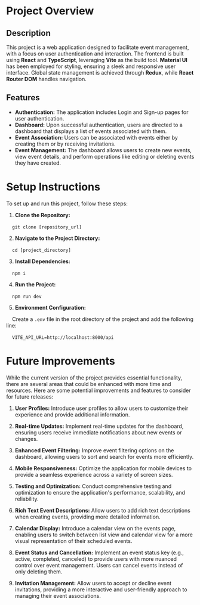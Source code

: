 # Project Overview

## Description
This project is a web application designed to facilitate event management, with a focus on user authentication and interaction. The frontend is built using **React** and **TypeScript**, leveraging **Vite** as the build tool. **Material UI** has been employed for styling, ensuring a sleek and responsive user interface. Global state management is achieved through **Redux**, while **React Router DOM** handles navigation.

## Features
- **Authentication:** The application includes Login and Sign-up pages for user authentication.
- **Dashboard:** Upon successful authentication, users are directed to a dashboard that displays a list of events associated with them.
- **Event Association:** Users can be associated with events either by creating them or by receiving invitations.
- **Event Management:** The dashboard allows users to create new events, view event details, and perform operations like editing or deleting events they have created.

# Setup Instructions

To set up and run this project, follow these steps:

1. **Clone the Repository:**

    `git clone [repository_url]`

2. **Navigate to the Project Directory:**

    `cd [project_directory]`

3. **Install Dependencies:**

    `npm i`

4. **Run the Project:**

    `npm run dev`


5. **Environment Configuration:**

    Create a `.env` file in the root directory of the project and add the following line:

    `VITE_API_URL=http://localhost:8000/api`

# Future Improvements

While the current version of the project provides essential functionality, there are several areas that could be enhanced with more time and resources. Here are some potential improvements and features to consider for future releases:

1. **User Profiles:**
   Introduce user profiles to allow users to customize their experience and provide additional information.

2. **Real-time Updates:**
   Implement real-time updates for the dashboard, ensuring users receive immediate notifications about new events or changes.

3. **Enhanced Event Filtering:**
   Improve event filtering options on the dashboard, allowing users to sort and search for events more efficiently.

4. **Mobile Responsiveness:**
   Optimize the application for mobile devices to provide a seamless experience across a variety of screen sizes.

5. **Testing and Optimization:**
   Conduct comprehensive testing and optimization to ensure the application's performance, scalability, and reliability.

6. **Rich Text Event Descriptions:**
   Allow users to add rich text descriptions when creating events, providing more detailed information.

7. **Calendar Display:**
   Introduce a calendar view on the events page, enabling users to switch between list view and calendar view for a more visual representation of their scheduled events.

8. **Event Status and Cancellation:**
   Implement an event status key (e.g., active, completed, canceled) to provide users with more nuanced control over event management. Users can cancel events instead of only deleting them.

9. **Invitation Management:**
   Allow users to accept or decline event invitations, providing a more interactive and user-friendly approach to managing their event associations.



